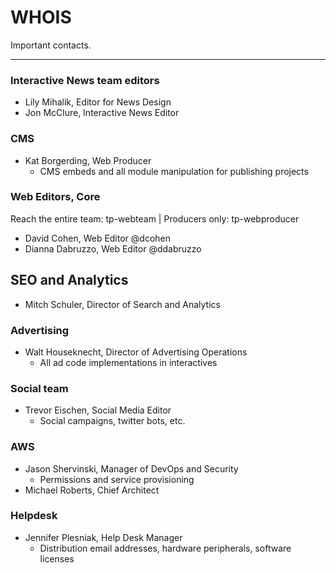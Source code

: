 # WHOIS

Important contacts.

---

### Interactive News team editors

* Lily Mihalik, Editor for News Design
* Jon McClure, Interactive News Editor

### CMS

* Kat Borgerding, Web Producer
  * CMS embeds and all module manipulation for publishing projects

### Web Editors, Core

Reach the entire team: tp-webteam \| Producers only:  tp-webproducer

* David Cohen, Web Editor @dcohen
* Dianna Dabruzzo, Web Editor @ddabruzzo

## SEO and Analytics

* Mitch Schuler, Director of Search and Analytics

### Advertising

* Walt Houseknecht, Director of Advertising Operations
  * All ad code implementations in interactives

### Social team

* Trevor Eischen, Social Media Editor
  * Social campaigns, twitter bots, etc.

### AWS

* Jason Shervinski, Manager of DevOps and Security
  * Permissions and service provisioning
* Michael Roberts, Chief Architect

### Helpdesk

* Jennifer Plesniak, Help Desk Manager
  * Distribution email addresses, hardware peripherals, software licenses


